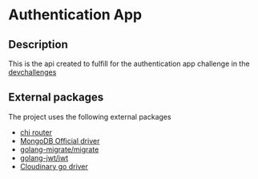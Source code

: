 # Authentication App

## Description
This is the api created to fulfill for the authentication app challenge in the [devchallenges](https://devchallenges.io)

## External packages
The project uses the following external packages

- [chi router](https://go-chi.io/#/README)
- [MongoDB Official driver](https://github.com/mongodb/mongo-go-driver)
- [golang-migrate/migrate](https://github.com/golang-migrate/migrate/blob/master/GETTING_STARTED.md)
- [golang-jwt/jwt](https://github.com/golang-jwt/jwt)
- [Cloudinary go driver](https://cloudinary.com/documentation/go_quick_start#landingpage)